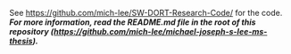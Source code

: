 See https://github.com/mich-lee/SW-DORT-Research-Code/ for the code.  ***For more information, read the README.md file in the root of this repository (https://github.com/mich-lee/michael-joseph-s-lee-ms-thesis).***
